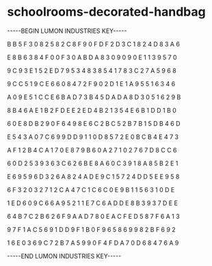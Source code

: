 # schoolrooms-decorated-handbag

-----BEGIN LUMON INDUSTRIES KEY-----

B B 5 F 3 0 8 2 5 8 2 C 8 F 9 0 F D F 2 D 3 C 1 8 2 4 D 8 3 A 6

E 8 B 6 3 8 4 F 0 0 F 3 0 A B D A 8 3 0 9 0 9 0 E 1 1 3 9 5 7 0

9 C 9 3 E 1 5 2 E D 7 9 5 3 4 8 3 8 5 4 1 7 8 3 C 2 7 A 5 9 6 8

9 C C 5 1 9 C E 6 6 0 8 4 7 2 F 9 0 2 D 1 E 1 A 9 5 5 1 6 3 4 6

A 0 9 E 5 1 C C E 6 B A D 7 3 B 4 5 D A D A 8 D 3 0 5 1 6 2 9 B

8 B 4 6 A E 1 B 2 F D E E 2 E D 4 B 2 1 3 5 4 E 6 B 1 D D 1 B 0

6 0 E 8 D B 2 9 0 F 6 4 9 8 E 6 C 2 B C 5 2 B 7 B 1 5 D B 4 6 D

E 5 4 3 A 0 7 C 6 9 9 D D 9 1 1 0 D 8 5 7 2 E 0 B C B 4 E 4 7 3

A F 1 2 B 4 C A 1 7 0 E 8 7 9 B 6 0 A 2 7 1 0 2 7 6 7 D 8 C C 6

6 0 D 2 5 3 9 3 6 3 C 6 2 6 B E 8 A 6 0 C 3 9 1 8 A 8 5 B 2 E 1

E 6 9 5 9 6 D 3 2 6 A 8 2 4 A D E 9 C 1 5 7 2 4 D D 5 E E 9 5 8

6 F 3 2 0 3 2 7 1 2 C A 4 7 C 1 C 6 C 0 E 9 B 1 1 5 6 3 1 0 D E

1 E D 6 0 9 C 6 6 A 9 5 2 1 1 E 7 C 6 A D D E 8 B 3 9 3 7 D E E

6 4 B 7 C 2 B 6 2 6 F 9 A A D 7 8 0 E A C F E D 5 8 7 F 6 A 1 3

9 7 F 1 A C 5 6 9 1 D D 9 F 1 B 0 F 9 6 5 8 6 9 9 8 2 B F 6 9 2

1 6 E 0 3 6 9 C 7 2 B 7 A 5 9 9 0 F 4 F D A 7 0 D 6 8 4 7 6 A 9

-----END LUMON INDUSTRIES KEY-----
